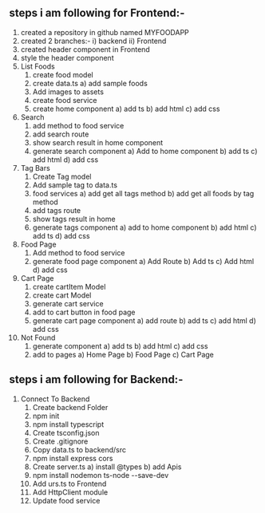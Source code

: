## steps i am following for Frontend:-
1) created a repository in github named MYFOODAPP
2) created 2 branches:-
    i) backend
    ii) Frontend
3) created header component in Frontend    
4) style the header component
5) List Foods
    1. create food model
    2. create data.ts
        a) add sample foods
    3. Add images to assets
    4. create food service
    5. create home component
        a) add ts
        b) add html
        c) add css
6) Search
    1) add method to food service
    2) add search route
    3) show search result in home component
    4) generate search component
        a) Add to home component
        b) add ts
        c) add html
        d) add css
7) Tag Bars
    1) Create Tag model
    2) Add sample tag to data.ts
    3) food services
        a) add get all tags method
        b) add get all foods by tag method
    4) add tags route
    5) show tags result in home
    6) generate tags component
        a) add to home component
        b) add html
        c) add ts
        d) add css            
8) Food Page
    1) Add method to food service
    2) generate food page component
        a) Add Route
        b) Add ts
        c) Add html
        d) add css
9) Cart Page
    1) create cartItem Model
    2) create cart Model
    3) generate cart service
    4) add to cart button in food page
    5) generate cart page component
        a) add route
        b) add ts
        c) add html
        d) add css        
10) Not Found
    1) generate component
        a) add ts
        b) add html
        c) add css
    2) add to pages
        a) Home Page
        b) Food Page
        c) Cart Page         

## steps i am following for Backend:-        
1) Connect To Backend
    1) Create backend Folder
    2) npm init
    3) npm install typescript
    4) Create tsconfig.json
    5) Create .gitignore
    6) Copy data.ts to backend/src
    7) npm install express cors
    8) Create server.ts
        a) install @types
        b) add Apis
    9) npm install nodemon ts-node --save-dev
    10) Add urs.ts to Frontend
    11) Add HttpClient module
    12) Update food service     